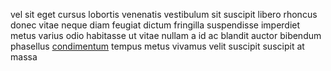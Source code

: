 vel sit eget cursus lobortis venenatis vestibulum sit suscipit libero rhoncus
donec vitae neque diam feugiat dictum fringilla suspendisse imperdiet metus
varius odio habitasse ut vitae nullam a id ac blandit auctor bibendum phasellus
[condimentum](generated_webpages/donec6.md) tempus metus vivamus velit suscipit
suscipit at massa